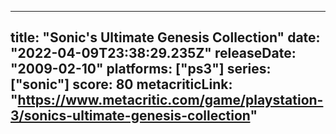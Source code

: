 
---
title: "Sonic's Ultimate Genesis Collection"
date: "2022-04-09T23:38:29.235Z"
releaseDate: "2009-02-10"
platforms: ["ps3"]
series: ["sonic"]
score: 80
metacriticLink: "https://www.metacritic.com/game/playstation-3/sonics-ultimate-genesis-collection"
---
